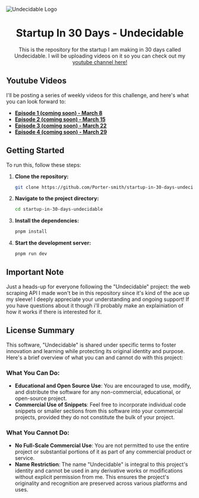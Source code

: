 ![Undecidable Logo](https://github.com/Porter-smith/startup-in-30-days-undecidable/assets/92813718/040e3517-eac3-4adc-bd4f-357035d8ff4f)
<h1 align="center">Startup In 30 Days - Undecidable</h1>

<p align="center">
  This is the repository for the startup I am making in 30 days called Undecidable. I will be uploading videos on it so you can check out my <a href="https://www.youtube.com/channel/UCnCkvoaFWzZ8ASmdGlkZ33w">youtube channel here!</a>
</p>

## Youtube Videos

I'll be posting a series of weekly videos for this challenge, and here's what you can look forward to:

- **[Episode 1 (coming soon) - March 8](#)**
- **[Episode 2 (coming soon) - March 15](#)**
- **[Episode 3 (coming soon) - March 22](#)**
- **[Episode 4 (coming soon) - March 29](#)**





## Getting Started

To run this, follow these steps:

1. **Clone the repository:**

   ```bash
   git clone https://github.com/Porter-smith/startup-in-30-days-undecidable.git
   ```

2. **Navigate to the project directory:**

   ```bash
   cd startup-in-30-days-undecidable
   ```

3. **Install the dependencies:**

   ```bash
   pnpm install
   ```

4. **Start the development server:**

   ```bash
   pnpm run dev
   ```


## Important Note

Just a heads-up for everyone following the "Undecidable" project: the web scraping API I made won't be in this repository since it's kind of the ace up my sleeve! I deeply appreciate your understanding and ongoing support! If you have questions about it though i'll probably make an explainiation of how it works if there is interested for it.

## License Summary

This software, "Undecidable" is shared under specific terms to foster innovation and learning while protecting its original identity and purpose. Here's a brief overview of what you can and cannot do with this project:

### What You Can Do:

- **Educational and Open Source Use**: You are encouraged to use, modify, and distribute the software for any non-commercial, educational, or open-source project.
- **Commercial Use of Snippets**: Feel free to incorporate individual code snippets or smaller sections from this software into your commercial projects, provided they do not constitute the bulk of your project.

### What You Cannot Do:

- **No Full-Scale Commercial Use**: You are not permitted to use the entire project or substantial portions of it as part of any commercial product or service.
- **Name Restriction**: The name "Undecidable" is integral to this project's identity and cannot be used in any derivative works or modifications without explicit permission from me. This ensures the project's originality and recognition are preserved across various platforms and uses.

